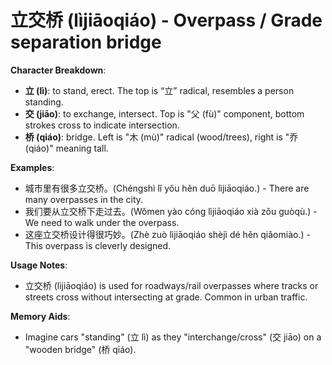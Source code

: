 # **立交桥 (lìjiāoqiáo) - Overpass / Grade separation bridge**

**Character Breakdown**:  
- **立 (lì)**: to stand, erect. The top is “立” radical, resembles a person standing.  
- **交 (jiāo)**: to exchange, intersect. Top is "父 (fù)" component, bottom strokes cross to indicate intersection.  
- **桥 (qiáo)**: bridge. Left is "木 (mù)" radical (wood/trees), right is "乔 (qiáo)" meaning tall.

**Examples**:  
- 城市里有很多立交桥。(Chéngshì lǐ yǒu hěn duō lìjiāoqiáo.) - There are many overpasses in the city.  
- 我们要从立交桥下走过去。(Wǒmen yào cóng lìjiāoqiáo xià zǒu guòqù.) - We need to walk under the overpass.  
- 这座立交桥设计得很巧妙。(Zhè zuò lìjiāoqiáo shèjì dé hěn qiǎomiào.) - This overpass is cleverly designed.

**Usage Notes**:  
- 立交桥 (lìjiāoqiáo) is used for roadways/rail overpasses where tracks or streets cross without intersecting at grade. Common in urban traffic.

**Memory Aids**:  
- Imagine cars "standing" (立 lì) as they "interchange/cross" (交 jiāo) on a "wooden bridge" (桥 qiáo).